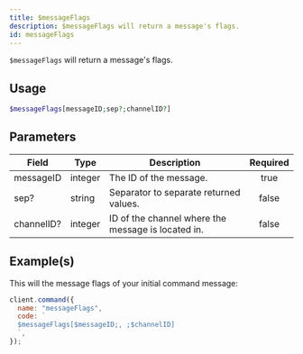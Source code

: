 ```yaml
---
title: $messageFlags
description: $messageFlags will return a message's flags.
id: messageFlags
---
```


`$messageFlags` will return a message's flags.

## Usage

```php
$messageFlags[messageID;sep?;channelID?]
```

## Parameters

| Field      | Type    | Description                                        | Required |
| ---------- | ------- | -------------------------------------------------- | :------: |
| messageID  | integer | The ID of the message.                             |   true   |
| sep?       | string  | Separator to separate returned values.             |  false   |
| channelID? | integer | ID of the channel where the message is located in. |  false   |

## Example(s)

This will the message flags of your initial command message:

```javascript
client.command({
  name: "messageFlags",
  code: `
  $messageFlags[$messageID;, ;$channelID]
  `,
});
```

